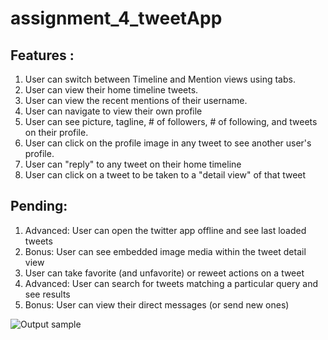 # assignment_4_tweetApp

## Features :
1. User can switch between Timeline and Mention views using tabs.
2. User can view their home timeline tweets.
3. User can view the recent mentions of their username.
4. User can navigate to view their own profile
5. User can see picture, tagline, # of followers, # of following, and tweets on their profile.
6. User can click on the profile image in any tweet to see another user's profile.
7. User can "reply" to any tweet on their home timeline
8. User can click on a tweet to be taken to a "detail view" of that tweet

## Pending:
1. Advanced: User can open the twitter app offline and see last loaded tweets
2. Bonus: User can see embedded image media within the tweet detail view
3. User can take favorite (and unfavorite) or reweet actions on a tweet
4. Advanced: User can search for tweets matching a particular query and see results
5. Bonus: User can view their direct messages (or send new ones)


![Output sample](https://github.com/arunpn/assignment_4_fragments/blob/master/codepath_twitterApp.gif)

